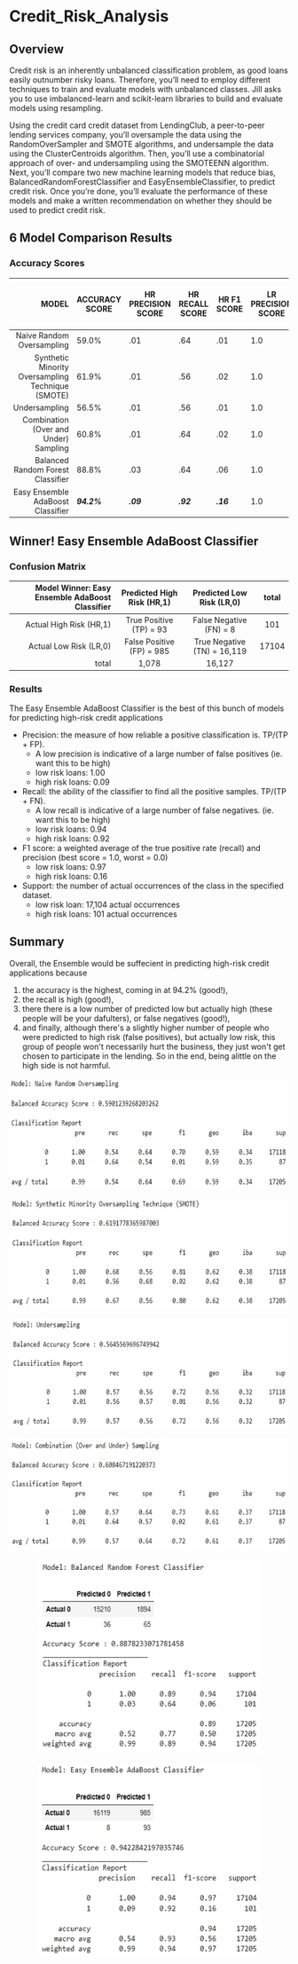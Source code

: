 # Credit_Risk_Analysis

## Overview
Credit risk is an inherently unbalanced classification problem, as good loans easily outnumber risky loans. Therefore, you’ll need to employ different techniques to train and evaluate models with unbalanced classes. Jill asks you to use imbalanced-learn and scikit-learn libraries to build and evaluate models using resampling.

Using the credit card credit dataset from LendingClub, a peer-to-peer lending services company, you’ll oversample the data using the RandomOverSampler and SMOTE algorithms, and undersample the data using the ClusterCentroids algorithm. Then, you’ll use a combinatorial approach of over- and undersampling using the SMOTEENN algorithm. Next, you’ll compare two new machine learning models that reduce bias, BalancedRandomForestClassifier and EasyEnsembleClassifier, to predict credit risk. Once you’re done, you’ll evaluate the performance of these models and make a written recommendation on whether they should be used to predict credit risk.

## 6 Model Comparison Results

### Accuracy Scores
| MODEL | ACCURACY SCORE | HR PRECISION SCORE | HR RECALL SCORE | HR F1 SCORE | LR PRECISION SCORE | LR RECALL SCORE | LR F1 SCORE | TP (Predicted & Actual HR) | FN (Predicted LR, Actually HR) | FP (Predicted HR, Actually LR)| TN (Predicted & Actual LR) |
| ---: | --- | --- | --- | --- | --- | --- | --- | --- | --- | --- | --- |        
| Naive Random Oversampling| 59.0% | .01 | .64 | .01 | 1.0 | .54 | .70 | - | - | - | - |
| Synthetic Minority Oversampling Technique (SMOTE) | 61.9% | .01 | .56 | .02 | 1.0 | .68 | .81 | - | - | - | - |
| Undersampling | 56.5% | .01 | .56 | .01 | 1.0 | .57 | .72 | - | - | - | - |
| Combination (Over and Under) Sampling | 60.8% | .01 | .64 | .02 | 1.0 | .57 | .73 | - | - | - | - |
| Balanced Random Forest Classifier | 88.8% | .03 | .64 | .06 | 1.0 | .89 | .94 | 65 | 36 | 1,894 | 15,210 |
| Easy Ensemble AdaBoost Classifier | ***94.2%*** | ***.09*** | ***.92*** | ***.16*** | 1.0 | ***.94*** | ***.97*** | 93 | 8 | 985 | 16,119 |

## Winner!   Easy Ensemble AdaBoost Classifier

### Confusion Matrix
| Model Winner: Easy Ensemble AdaBoost Classifier | Predicted High Risk (HR,1) | Predicted Low Risk (LR,0) | total |
| ---: | :---: | :---: | :---: | 
| Actual High Risk (HR,1) | True Positive (TP) = 93 | False Negative (FN) = 8 | 101 |
| Actual Low Risk (LR,0) | False Positive (FP) = 985 | True Negative (TN) = 16,119 | 17104 |
|  total | 1,078 | 16,127 |  |

### Results 
The Easy Ensemble AdaBoost Classifier is the best of this bunch of models for predicting high-risk credit applications 
- Precision: the measure of how reliable a positive classification is. TP/(TP + FP).  
   - A low precision is indicative of a large number of false positives (ie. want this to be high)
   - low risk loans: 1.00
   - high risk loans: 0.09
- Recall: the ability of the classifier to find all the positive samples. TP/(TP + FN). 
   - A low recall is indicative of a large number of false negatives. (ie. want this to be high)
   - low risk loans: 0.94
   - high risk loans: 0.92
- F1 score: a weighted average of the true positive rate (recall) and precision (best score = 1.0, worst = 0.0)
   - low risk loans: 0.97 
   - high risk loans: 0.16
- Support: the number of actual occurrences of the class in the specified dataset.
   - low risk loan: 17,104 actual occurrences
   - high risk loans: 101 actual occurrences

## Summary 
Overall, the Ensemble would be suffecient in predicting high-risk credit applications because
1. the accuracy is the highest, coming in at 94.2% (good!),
2. the recall is high (good!),
3. there there is a low number of predicted low but actually high (these people will be your dafulters), or false negatives (good!),
4. and finally, although there's a slightly higher number of people who were predicted to high risk (false positives), but actually low risk, this group of people won't necessarily hurt the business, they just won't get chosen to participate in the lending. So in the end, being alittle on the high side is not harmful.

<p align="center"><img width="550" height="200" src="images/Native_OS.JPG"></p>
<p align="center"><img width="550" height="200" src="images/SMOTE_OS.JPG"></p>
<p align="center"><img width="550" height="200" src="images/US.JPG"></p>
<p align="center"><img width="550" height="200" src="images/Combo_OS_US.JPG"></p>
<p align="center"><img width="400" height="350" src="images/Bal_Forest.JPG"></p>
<p align="center"><img width="400" height="350" src="images/Ensemble.JPG"></p>

